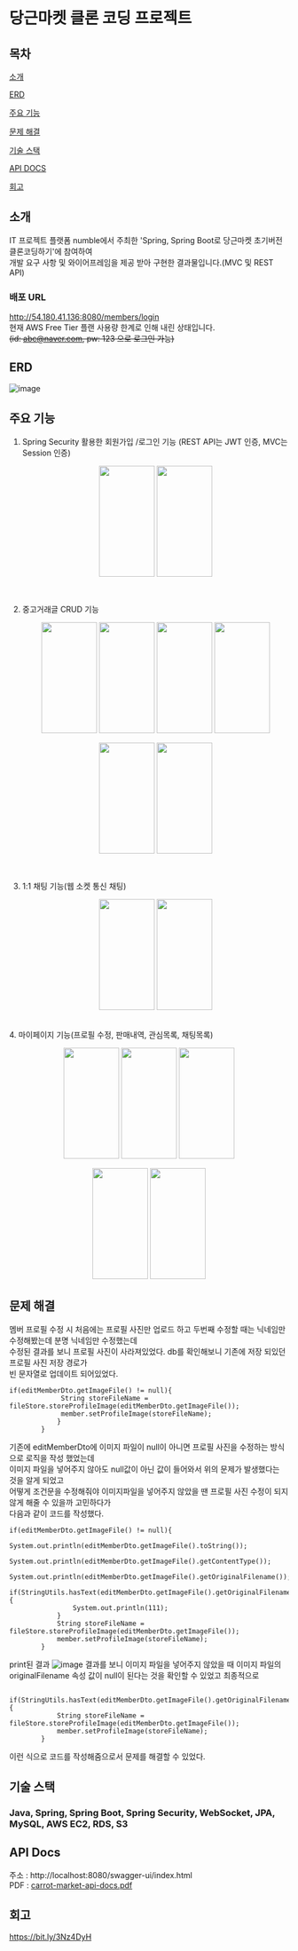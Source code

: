 # 당근마켓 클론 코딩 프로젝트

## 목차
[소개](#소개)

[ERD](#ERD)

[주요 기능](#주요-기능)

[문제 해결](#문제-해결)

[기술 스택](#기술-스택)

[API DOCS](#API-DOCS)

[회고](#회고)


## 소개

IT 프로젝트 플랫폼 numble에서 주최한 'Spring, Spring Boot로 당근마켓 초기버전 클론코딩하기'에 참여하여  
개발 요구 사항 및 와이어프레임을 제공 받아 구현한 결과물입니다.(MVC 및 REST API)

### 배포 URL
http://54.180.41.136:8080/members/login  
현재 AWS Free Tier 플랜 사용량 한계로 인해 내린 상태입니다.  
~~(id: abc@naver.com, pw: 123 으로 로그인 가능)~~

## ERD

![image](https://github.com/developer-yechan/Carrot-Market-Cloning/assets/99064214/33354e69-0404-4df9-b073-ec642592dd51)

## 주요 기능

1. Spring Security 활용한 회원가입 /로그인 기능 (REST API는 JWT 인증, MVC는 Session 인증)

   <p align="center">
      <img src="https://github.com/developer-yechan/Carrot-Market-Cloning/assets/99064214/cb735a68-40c8-4393-948d-5623490c6e9b.jpg" width="100" height="200"/>
      <img src="https://github.com/developer-yechan/Carrot-Market-Cloning/assets/99064214/7de04ba8-94b7-4364-aa75-c1059b868a29.jpg" width="100" height="200"/>
   </p>
   <br>

2. 중고거래글 CRUD 기능
   <p align="center">
      <img src="https://github.com/developer-yechan/Carrot-Market-Cloning/assets/99064214/c2a22c13-b775-4566-955b-b93d60f213a4.jpg" width="100" height="200"/>
      <img src="https://github.com/developer-yechan/Carrot-Market-Cloning/assets/99064214/e67a06ad-9719-4cc7-923d-018b5ebb63a2.jpg" width="100" height="200"/>
      <img src="https://github.com/developer-yechan/Carrot-Market-Cloning/assets/99064214/e797e77c-f043-4755-bd91-5eb259e29b58.jpg" width="100" height="200"/>
      <img src="https://github.com/developer-yechan/Carrot-Market-Cloning/assets/99064214/8067a6a2-9b52-46c3-9783-59c8cce77116.jpg" width="100" height="200"/>
   </p>
   <p align="center">
      <img src="https://github.com/developer-yechan/Carrot-Market-Cloning/assets/99064214/952af6e5-889b-4f52-a2c3-aa4d98c60572.jpg" width="100" height="200"/>
      <img src="https://github.com/developer-yechan/Carrot-Market-Cloning/assets/99064214/37336ace-57dc-4477-b27c-906ac7bc7f5a.jpg" width="100" height="200"/>
   </p>
   <br>
3. 1:1 채팅 기능(웹 소켓 통신 채팅)
   <p align="center">
      <img src="https://github.com/developer-yechan/Carrot-Market-Cloning/assets/99064214/6ddfd2fa-8533-46a4-80f4-9b7d6a74614f.jpg" width="100" height="200"/>
      <img src="https://github.com/developer-yechan/Carrot-Market-Cloning/assets/99064214/e4671967-bfce-43b2-911b-bbe00d695ac2.jpg" width="100" height="200"/>
  </p>
  <br>
4. 마이페이지 기능(프로필 수정, 판매내역, 관심목록, 채팅목록)
  <p align="center">
    <img src="https://github.com/developer-yechan/Carrot-Market-Cloning/assets/99064214/ab265c6e-dbf4-4abe-849e-0b4c49a8b9b9.jpg" width="100" height="200"/>
    <img src="https://github.com/developer-yechan/Carrot-Market-Cloning/assets/99064214/503eae3c-31b1-4895-804d-23a304b9a29e.jpg" width="100" height="200"/>
    <img src="https://github.com/developer-yechan/Carrot-Market-Cloning/assets/99064214/b6073f37-b2c3-4bba-91a7-f91a87b4a8d3.jpg" width="100" height="200"/>
  </p>
  <p align="center">
    <img src="https://github.com/developer-yechan/Carrot-Market-Cloning/assets/99064214/f1b4df5a-bc7c-4334-8fb3-106757684914.jpg" width="100" height="200"/>
    <img src="https://github.com/developer-yechan/Carrot-Market-Cloning/assets/99064214/d8e08624-def5-4a0b-8f6c-c62dfde92f50.jpg" width="100" height="200"/>
  </p>


## 문제 해결
멤버 프로필 수정 시 처음에는 프로필 사진만 업로드 하고 두번째 수정할 때는 닉네임만 수정해봤는데 분명 닉네임만 수정했는데  
수정된 결과를 보니 프로필 사진이 사라져있었다.
db를 확인해보니 기존에 저장 되있던 프로필 사진 저장 경로가  
빈 문자열로 업데이트 되어있었다.
```
if(editMemberDto.getImageFile() != null){
             String storeFileName = fileStore.storeProfileImage(editMemberDto.getImageFile());
             member.setProfileImage(storeFileName);
            }
        }
```
기존에 editMemberDto에 이미지 파일이 null이 아니면 프로필 사진을 수정하는 방식으로 로직을 작성 했었는데  
이미지 파일을 넣어주지 않아도 null값이 아닌 값이 들어와서 위의 문제가 발생했다는 것을 알게 되었고   
어떻게 조건문을 수정해줘야 이미지파일을 넣어주지 않았을 땐 프로필 사진 수정이 되지 않게 해줄 수 있을까 고민하다가  
다음과 같이 코드를 작성했다.
```
if(editMemberDto.getImageFile() != null){
            System.out.println(editMemberDto.getImageFile().toString());
            System.out.println(editMemberDto.getImageFile().getContentType());
            System.out.println(editMemberDto.getImageFile().getOriginalFilename());
            if(StringUtils.hasText(editMemberDto.getImageFile().getOriginalFilename())){
                System.out.println(111);
            }
            String storeFileName = fileStore.storeProfileImage(editMemberDto.getImageFile());
            member.setProfileImage(storeFileName);
        }
```
print된 결과
![image](https://github.com/developer-yechan/Carrot-Market-Cloning/assets/99064214/6bc78e36-d39f-4b66-9563-a02bbbf142e8)
결과를 보니 이미지 파일을 넣어주지 않았을 때 이미지 파일의 originalFilename 속성 값이 null이 된다는 것을 확인할 수 있었고 
최종적으로
```
    if(StringUtils.hasText(editMemberDto.getImageFile().getOriginalFilename())){
            String storeFileName = fileStore.storeProfileImage(editMemberDto.getImageFile());
            member.setProfileImage(storeFileName);
        }
```
이런 식으로 코드를 작성해줌으로서 문제를 해결할 수 있었다.

## 기술 스택
### Java, Spring, Spring Boot, Spring Security, WebSocket, JPA, MySQL, AWS EC2, RDS, S3

## API Docs
주소 : http://localhost:8080/swagger-ui/index.html  
PDF : [carrot-market-api-docs.pdf](carrot-market-api-docs.pdf)

## 회고
https://bit.ly/3Nz4DyH
